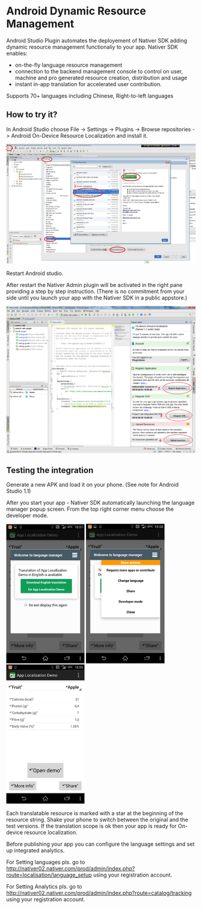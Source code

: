 Android Dynamic Resource Management
===================================

Android Studio Plugin automates the deployement of Nativer SDK  adding dynamic resource management functionaliy to your app.
Nativer SDK enables:
- on-the-fly language resource management
- connection to the backend management console to control on user, machine and pro generated resource creation, distribution and usage
- instant in-app translation for accelerated user contribution.

Supports 70+ languages including Chinese, Right-to-left languages

How to try it?
------------
In Android Studio choose File -> Settings -> Plugins -> Browse repositories -> Android On-Device Resource Localization and install it. 

![](./doc/images/1_install_plugin.png)

Restart Android studio.

After restart the Nativer Admin plugin will be activated in the right pane providing a step by step instruction. (There is no commitment from your side until you launch your app with the Nativer SDK in a public appstore.) 

![](./doc/images/4_register_new_account_2.png)

Testing the integration
------------
Generate a new APK and load it on your phone. (See note for Android Studio 1.1)

After you start your app - Nativer SDK automatically launching the language manager popup screen. From the top right corner menu choose the developer mode.

![](./doc/images/6_welcome_ui.png)
![](./doc/images/7_welcome_ui_2.png)
![](./doc/images/8_pseudo_translation.png)

Each translatable resource is marked with a star at the beginning of the resource string. Shake your phone to switch between the original and the test versions. If the translation scope is ok then your app is ready for On-device resource localization. 

Before publishing your app you can configure the language settings and set up integrated analytics. 

For Setting languages pls. go to http://nativer02.nativer.com/prod/admin/index.php?route=localisation/language_setup  using your registration account.

For Setting Analytics pls. go to http://nativer02.nativer.com/prod/admin/index.php?route=catalog/tracking using your registration account.
